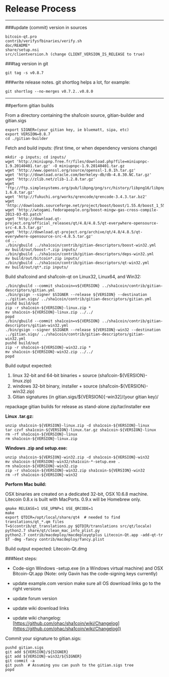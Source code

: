 Release Process
====================

* * *

###update (commit) version in sources

	bitcoin-qt.pro
	contrib/verifysfbinaries/verify.sh
	doc/README*
	share/setup.nsi
	src/clientversion.h (change CLIENT_VERSION_IS_RELEASE to true)

###tag version in git

	git tag -s v0.8.7

###write release notes. git shortlog helps a lot, for example:

	git shortlog --no-merges v0.7.2..v0.8.0

* * *

##perform gitian builds

 From a directory containing the sha1coin source, gitian-builder and gitian.sigs
  
	export SIGNER=(your gitian key, ie bluematt, sipa, etc)
	export VERSION=0.8.7
	cd ./gitian-builder

 Fetch and build inputs: (first time, or when dependency versions change)

	mkdir -p inputs; cd inputs/
	wget 'http://miniupnp.free.fr/files/download.php?file=miniupnpc-1.9.20140401.tar.gz' -O miniupnpc-1.9.20140401.tar.gz
	wget 'http://www.openssl.org/source/openssl-1.0.1h.tar.gz'
	wget 'http://download.oracle.com/berkeley-db/db-4.8.30.NC.tar.gz'
	wget 'http://zlib.net/zlib-1.2.8.tar.gz'
	wget 'ftp://ftp.simplesystems.org/pub/libpng/png/src/history/libpng16/libpng-1.6.8.tar.gz'
	wget 'http://fukuchi.org/works/qrencode/qrencode-3.4.3.tar.bz2'
	wget 'http://downloads.sourceforge.net/project/boost/boost/1.55.0/boost_1_55_0.tar.bz2'
	wget 'http://wtogami.fedorapeople.org/boost-mingw-gas-cross-compile-2013-03-03.patch'
	wget 'http://download.qt-project.org/official_releases/qt/4.8/4.8.5/qt-everywhere-opensource-src-4.8.5.tar.gz'
	wget 'http://download.qt-project.org/archive/qt/4.8/4.8.5/qt-everywhere-opensource-src-4.8.5.tar.gz'
	cd ..
	./bin/gbuild ../sha1coin/contrib/gitian-descriptors/boost-win32.yml
	mv build/out/boost-*.zip inputs/
	./bin/gbuild ../sha1coin/contrib/gitian-descriptors/deps-win32.yml
	mv build/out/bitcoin*.zip inputs/
	./bin/gbuild ../sha1coin/contrib/gitian-descriptors/qt-win32.yml
	mv build/out/qt*.zip inputs/

 Build sha1coind and sha1coin-qt on Linux32, Linux64, and Win32:
  
	./bin/gbuild --commit sha1coin=v${VERSION} ../sha1coin/contrib/gitian-descriptors/gitian.yml
	./bin/gsign --signer $SIGNER --release ${VERSION} --destination ../gitian.sigs/ ../sha1coin/contrib/gitian-descriptors/gitian.yml
	pushd build/out
	zip -r sha1coin-${VERSION}-linux.zip *
	mv sha1coin-${VERSION}-linux.zip ../../
	popd
	./bin/gbuild --commit sha1coin=v${VERSION} ../sha1coin/contrib/gitian-descriptors/gitian-win32.yml
	./bin/gsign --signer $SIGNER --release ${VERSION}-win32 --destination ../gitian.sigs/ ../sha1coin/contrib/gitian-descriptors/gitian-win32.yml
	pushd build/out
	zip -r sha1coin-${VERSION}-win32.zip *
	mv sha1coin-${VERSION}-win32.zip ../../
	popd

  Build output expected:

  1. linux 32-bit and 64-bit binaries + source (sha1coin-${VERSION}-linux.zip)
  2. windows 32-bit binary, installer + source (sha1coin-${VERSION}-win32.zip)
  3. Gitian signatures (in gitian.sigs/${VERSION}[-win32]/(your gitian key)/

repackage gitian builds for release as stand-alone zip/tar/installer exe

**Linux .tar.gz:**

	unzip sha1coin-${VERSION}-linux.zip -d sha1coin-${VERSION}-linux
	tar czvf sha1coin-${VERSION}-linux.tar.gz sha1coin-${VERSION}-linux
	rm -rf sha1coin-${VERSION}-linux
	rm sha1coin-${VERSION}-linux.zip

**Windows .zip and setup.exe:**

	unzip sha1coin-${VERSION}-win32.zip -d sha1coin-${VERSION}-win32
	mv sha1coin-${VERSION}-win32/sha1coin-*-setup.exe .
	rm sha1coin-${VERSION}-win32.zip
	zip -r sha1coin-${VERSION}-win32.zip sha1coin-${VERSION}-win32
	rm -rf sha1coin-${VERSION}-win32

**Perform Mac build:**

  OSX binaries are created on a dedicated 32-bit, OSX 10.6.8 machine.
  Litecoin 0.8.x is built with MacPorts.  0.9.x will be Homebrew only.

	qmake RELEASE=1 USE_UPNP=1 USE_QRCODE=1
	make
	export QTDIR=/opt/local/share/qt4  # needed to find translations/qt_*.qm files
	T=$(contrib/qt_translations.py $QTDIR/translations src/qt/locale)
	python2.7 share/qt/clean_mac_info_plist.py
	python2.7 contrib/macdeploy/macdeployqtplus Litecoin-Qt.app -add-qt-tr $T -dmg -fancy contrib/macdeploy/fancy.plist

 Build output expected: Litecoin-Qt.dmg

###Next steps:

* Code-sign Windows -setup.exe (in a Windows virtual machine) and
  OSX Bitcoin-Qt.app (Note: only Gavin has the code-signing keys currently)

* update example.com version
  make sure all OS download links go to the right versions

* update forum version

* update wiki download links

* update wiki changelog: [https://github.com/ohac/sha1coin/wiki/Changelog](https://github.com/ohac/sha1coin/wiki/Changelog])

Commit your signature to gitian.sigs:

	pushd gitian.sigs
	git add ${VERSION}/${SIGNER}
	git add ${VERSION}-win32/${SIGNER}
	git commit -a
	git push  # Assuming you can push to the gitian.sigs tree
	popd

